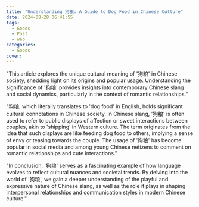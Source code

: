 ```yaml
---
title: "Understanding 狗粮: A Guide to Dog Food in Chinese Culture"
date: 2024-08-28 06:41:55
tags:
  - Goods
  - Post
  - web
categories:
  - Goods
cover: 
---
```


"This article explores the unique cultural meaning of '狗粮' in Chinese society, shedding light on its origins and popular usage. Understanding the significance of '狗粮' provides insights into contemporary Chinese slang and social dynamics, particularly in the context of romantic relationships."

"狗粮, which literally translates to 'dog food' in English, holds significant cultural connotations in Chinese society. In Chinese slang, '狗粮' is often used to refer to public displays of affection or sweet interactions between couples, akin to 'shipping' in Western culture. The term originates from the idea that such displays are like feeding dog food to others, implying a sense of envy or teasing towards the couple. The usage of '狗粮' has become popular in social media and among young Chinese netizens to comment on romantic relationships and cute interactions."

"In conclusion, '狗粮' serves as a fascinating example of how language evolves to reflect cultural nuances and societal trends. By delving into the world of '狗粮', we gain a deeper understanding of the playful and expressive nature of Chinese slang, as well as the role it plays in shaping interpersonal relationships and communication styles in modern Chinese culture."
